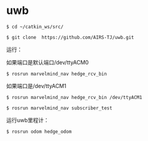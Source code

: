 # uwb

	$ cd ~/catkin_ws/src/
  
	$ git clone  https://github.com/AIRS-TJ/uwb.git

运行：

 如果端口是默认端口/dev/ttyACM0
 
	$ rosrun marvelmind_nav hedge_rcv_bin
  
  
  如果端口是/dev/ttyACM1
  
	$ rosrun marvelmind_nav hedge_rcv_bin /dev/ttyACM1
  
	$ rosrun marvelmind_nav subscriber_test
  
  运行uwb里程计：
  
	$ rosrun odom hedge_odom
    
  
  
  
